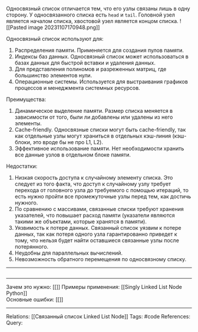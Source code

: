Односвязный список отличается тем, что его узлы связаны лишь в одну сторону. У односвязанного списка есть `head` и `tail`. Головной узел является началом списка, хвостовой узел является концом списка.
![[Pasted image 20231107170948.png]]

Односвязный список используют для:
1. Распределения памяти. Применяется для создания пулов памяти. 
2. Индексы баз данных. Односвязный список может использоваться в базах данных для быстрой вставки и удаления данных.
3. Для представления полиномов и разреженных матриц, где большинство элементов нули.
4. Операционные системы. Используется для выстраивания графиков процессов и менеджмента системных ресурсов. 

Преимущества:
1. Динамическое выделение памяти. Размер списка меняется в зависимости от того, были ли добавлены или удалены из него элементы. 
2. Cache-friendly. Односвязные списки могут быть cache-friendly, так как отдельные узлы могут храниться в отдельных кэш-линия (кэш-блоки, это вроде бы не про L1, L2). 
3. Эффективное использование памяти. Нет необходимости хранить все данные узлов в отдельном блоке памяти. 

Недостатки:
1. Низкая скорость доступа к случайному элементу списка. Это следует из того факта, что доступ к случайному узлу требует перехода от головного узла до требуемого с помощью итераций, то есть нужно пройти все промежуточные узлы перед тем, как достичь нужного. 
2. По сравнению с массивами, связанные списки требуют хранения указателей, что повышает расход памяти (указатели являются такими же объектами, которые хранятся в памяти). 
3. Уязвимость к потере данных. Связанный список уязвим к потере данных, так как потеря одного узла гарантированно приведет к тому, что нельзя будет найти оставшиеся связанные узлы после потерянного. 
4. Неудобны для параллельных вычислений.
5. Невозможность обратного перемещения по односвязному списку. 

___
```

```
___
Зачем это нужно: [[]] 
Примеры применения: [[Singly Linked List Node Python]]  
Основные ошибки: [[]]
___
Relations: [[Связанный список Linked List Node]] 
Tags: #code
References: 
Query: 